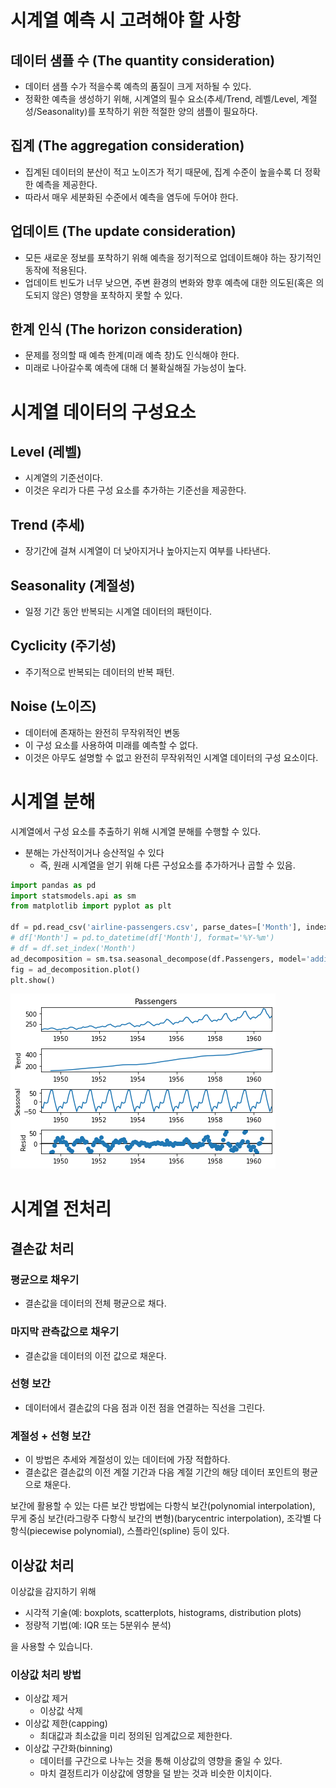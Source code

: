 # 시계열 예측 시 고려해야 할 사항 

## 데이터 샘플 수 (The quantity consideration)
- 데이터 샘플 수가 적을수록 예측의 품질이 크게 저하될 수 있다. 
- 정확한 예측을 생성하기 위해, 시계열의 필수 요소(추세/Trend, 레벨/Level, 계절성/Seasonality)를 포착하기 위한 적절한 양의 샘플이 필요하다.

## 집계 (The aggregation consideration)
- 집계된 데이터의 분산이 적고 노이즈가 적기 때문에, 집계 수준이 높을수록 더 정확한 예측을 제공한다. 
- 따라서 매우 세분화된 수준에서 예측을 염두에 두어야 한다.

## 업데이트 (The update consideration)
- 모든 새로운 정보를 포착하기 위해 예측을 정기적으로 업데이트해야 하는 장기적인 동작에 적용된다. 
- 업데이트 빈도가 너무 낮으면, 주변 환경의 변화와 향후 예측에 대한 의도된(혹은 의도되지 않은) 영향을 포착하지 못할 수 있다.

## 한계 인식 (The horizon consideration)

- 문제를 정의할 때 예측 한계(미래 예측 창)도 인식해야 한다. 
- 미래로 나아갈수록 예측에 대해 더 불확실해질 가능성이 높다.

# 시계열 데이터의 구성요소

## Level (레벨)

- 시계열의 기준선이다.
- 이것은 우리가 다른 구성 요소를 추가하는 기준선을 제공한다.

## Trend (추세)

- 장기간에 걸쳐 시계열이 더 낮아지거나 높아지는지 여부를 나타낸다.

## Seasonality (계절성)

- 일정 기간 동안 반복되는 시계열 데이터의 패턴이다.

## Cyclicity (주기성)

- 주기적으로 반복되는 데이터의 반복 패턴.

## Noise (노이즈)

- 데이터에 존재하는 완전히 무작위적인 변동
- 이 구성 요소를 사용하여 미래를 예측할 수 없다. 
- 이것은 아무도 설명할 수 없고 완전히 무작위적인 시계열 데이터의 구성 요소이다.

# 시계열 분해

시계열에서 구성 요소를 추출하기 위해 시계열 분해를 수행할 수 있다. 
- 분해는 가산적이거나 승산적일 수 있다
    - 즉, 원래 시계열을 얻기 위해 다른 구성요소를 추가하거나 곱할 수 있음.


```python
import pandas as pd
import statsmodels.api as sm
from matplotlib import pyplot as plt

df = pd.read_csv('airline-passengers.csv', parse_dates=['Month'], index_col=['Month'])
# df['Month'] = pd.to_datetime(df['Month'], format='%Y-%m')
# df = df.set_index('Month')
ad_decomposition = sm.tsa.seasonal_decompose(df.Passengers, model='additive')  # additive seasonal index
fig = ad_decomposition.plot()
plt.show()
```


    
![png](output_12_0.png)
    


# 시계열 전처리

## 결손값 처리

### 평균으로 채우기

- 결손값을 데이터의 전체 평균으로 채다.

### 마지막 관측값으로 채우기

- 결손값을 데이터의 이전 값으로 채운다.

### 선형 보간

- 데이터에서 결손값의 다음 점과 이전 점을 연결하는 직선을 그린다.

### 계절성 + 선형 보간 

- 이 방법은 추세와 계절성이 있는 데이터에 가장 적합하다.
- 결손값은 결손값의 이전 계절 기간과 다음 계절 기간의 해당 데이터 포인트의 평균으로 채운다.

보간에 활용할 수 있는 다른 보간 방법에는 다항식 보간(polynomial interpolation), 무게 중심 보간(라그랑주 다항식 보간의 변형)(barycentric interpolation), 조각별 다항식(piecewise polynomial), 스플라인(spline) 등이 있다.

## 이상값 처리

이상값을 감지하기 위해 
- 시각적 기술(예: boxplots, scatterplots, histograms, distribution plots)
- 정량적 기법(예: IQR 또는 5분위수 분석)

을 사용할 수 있습니다. 

### 이상값 처리 방법

- 이상값 제거
    - 이상값 삭제
- 이상값 제한(capping)
    - 최대값과 최소값을 미리 정의된 임계값으로 제한한다.
- 이상값 구간화(binning)
    - 데이터를 구간으로 나누는 것을 통해 이상값의 영향을 줄일 수 있다.
    - 마치 결정트리가 이상값에 영향을 덜 받는 것과 비슷한 이치이다.
